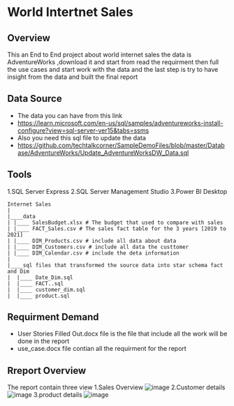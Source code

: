 # World Intertnet Sales
## Overview

This an End to End project about world internet sales the data is AdventureWorks ,download it and start from read the requirment 
then full the use cases and start work with the data and the last step is try to have insight from the data and built the final report 

## Data Source

* The data you can have from this link 
* https://learn.microsoft.com/en-us/sql/samples/adventureworks-install-configure?view=sql-server-ver15&tabs=ssms
* Also you need this sql file to update the data 
* https://github.com/techtalkcorner/SampleDemoFiles/blob/master/Database/AdventureWorks/Update_AdventureWorksDW_Data.sql

## Tools

1.SQL Server Express
2.SQL Server Management Studio
3.Power BI Desktop

```
Internet Sales
|
|____data
| |____ SalesBudget.xlsx # The budget that used to compare with sales 
| |____ FACT_Sales.csv # The sales fact table for the 3 years [2019 to 2021]
| |____ DIM_Products.csv # include all data about data 
| |____ DIM_Customers.csv # include all data the custtomer 
| |____ DIM_Calendar.csv # include the deta information 
|
|____sql files that transformed the source data into star schema fact and Dim
|  |____ Date_Dim.sql 
|  |____ FACT..sql
|  |____ customer_dim.sql
|  |____ product.sql
```

## Requirment Demand 

* User Stories Filled Out.docx file is the file that include all the work will be done in the report 
* use_case.docx file contian all the requirment for the report 

## Rreport Overview 

The report contain three view 
1.Sales Overview
![image](https://user-images.githubusercontent.com/51878421/210841473-48157ea5-4179-4673-9aa6-447638fbab5d.png)
2.Customer details 
![image](https://user-images.githubusercontent.com/51878421/210841653-897d3031-a184-4aad-9063-75f95e96be0a.png)
3.product details
![image](https://user-images.githubusercontent.com/51878421/210841751-d33447af-72ab-49fa-8d16-edadcd1793ae.png)

